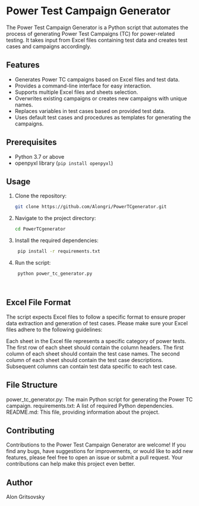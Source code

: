 # Power Test Campaign Generator

The Power Test Campaign Generator is a Python script that automates the process of generating Power Test Campaigns (TC) for power-related testing. It takes input from Excel files containing test data and creates test cases and campaigns accordingly.

## Features

- Generates Power TC campaigns based on Excel files and test data.
- Provides a command-line interface for easy interaction.
- Supports multiple Excel files and sheets selection.
- Overwrites existing campaigns or creates new campaigns with unique names.
- Replaces variables in test cases based on provided test data.
- Uses default test cases and procedures as templates for generating the campaigns.

## Prerequisites

- Python 3.7 or above
- openpyxl library (`pip install openpyxl`)

## Usage

1. Clone the repository:
   ```bash
   git clone https://github.com/Alongri/PowerTCgenerator.git
2. Navigate to the project directory:
    ```bash
    cd PowerTCgenerator
3. Install the required dependencies:
   ```bash
    pip install -r requirements.txt
4. Run the script:
   ```bash
    python power_tc_generator.py




## Excel File Format
The script expects Excel files to follow a specific format to ensure proper data extraction and generation of test cases. Please make sure your Excel files adhere to the following guidelines:

Each sheet in the Excel file represents a specific category of power tests.
The first row of each sheet should contain the column headers.
The first column of each sheet should contain the test case names.
The second column of each sheet should contain the test case descriptions.
Subsequent columns can contain test data specific to each test case.

## File Structure
power_tc_generator.py: The main Python script for generating the Power TC campaign.
requirements.txt: A list of required Python dependencies.
README.md: This file, providing information about the project.

## Contributing
Contributions to the Power Test Campaign Generator are welcome! If you find any bugs, have suggestions for improvements, or would like to add new features, please feel free to open an issue or submit a pull request. Your contributions can help make this project even better.



## Author
Alon Gritsovsky
